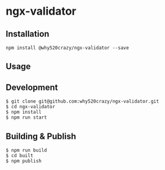 # ngx-validator

## Installation

`npm install @why520crazy/ngx-validator --save`

## Usage

## Development

```
$ git clone git@github.com:why520crazy/ngx-validator.git
$ cd ngx-validator
$ npm install
$ npm run start
```

## Building & Publish
```
$ npm run build
$ cd built
$ npm publish
```


